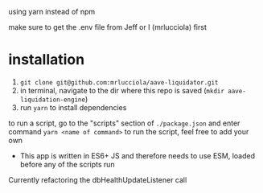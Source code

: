 using yarn instead of npm

make sure to get the .env file from Jeff or I (mrlucciola) first
# installation
1. `git clone git@github.com:mrlucciola/aave-liquidator.git`
2. in terminal, navigate to the dir where this repo is saved (`mkdir aave-liquidation-engine`)
3. run `yarn` to install dependencies

to run a script, go to the "scripts" section of `./package.json` and enter command  `yarn <name of command>` to run the script, feel free to add your own
- This app is written in ES6+ JS and therefore needs to use ESM, loaded before any of the scripts run

Currently refactoring the dbHealthUpdateListener call